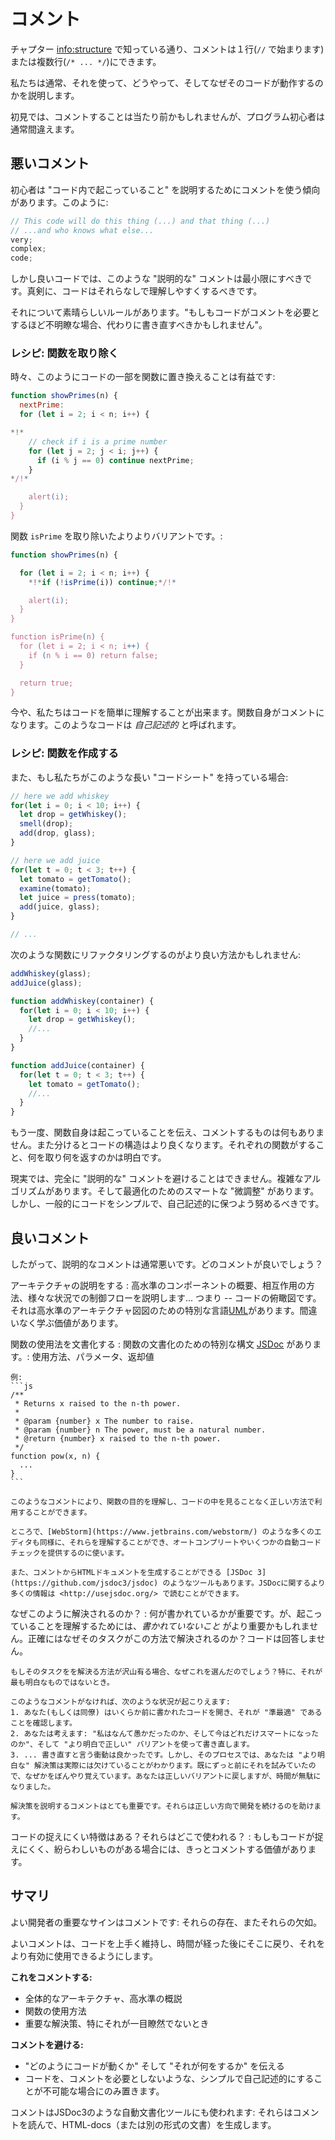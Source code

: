 # コメント

チャプター <info:structure> で知っている通り、コメントは１行(`//` で始まります)または複数行(`/* ... */`)にできます。

私たちは通常、それを使って、どうやって、そしてなぜそのコードが動作するのかを説明します。

初見では、コメントすることは当たり前かもしれませんが、プログラム初心者は通常間違えます。

## 悪いコメント

初心者は "コード内で起こっていること" を説明するためにコメントを使う傾向があります。このように:

```js
// This code will do this thing (...) and that thing (...)
// ...and who knows what else...
very;
complex;
code;
```

しかし良いコードでは、このような "説明的な" コメントは最小限にすべきです。真剣に、コードはそれらなしで理解しやすくするべきです。

それについて素晴らしいルールがあります。"もしもコードがコメントを必要とするほど不明瞭な場合、代わりに書き直すべきかもしれません"。

### レシピ: 関数を取り除く

時々、このようにコードの一部を関数に置き換えることは有益です:

```js
function showPrimes(n) {
  nextPrime:
  for (let i = 2; i < n; i++) {

*!*
    // check if i is a prime number
    for (let j = 2; j < i; j++) {
      if (i % j == 0) continue nextPrime;
    }
*/!*

    alert(i);
  }
}
```

関数 `isPrime` を取り除いたよりよりバリアントです。:


```js
function showPrimes(n) {

  for (let i = 2; i < n; i++) {
    *!*if (!isPrime(i)) continue;*/!*

    alert(i);  
  }
}

function isPrime(n) {
  for (let i = 2; i < n; i++) {
    if (n % i == 0) return false;
  }

  return true;
}
```

今や、私たちはコードを簡単に理解することが出来ます。関数自身がコメントになります。このようなコードは *自己記述的* と呼ばれます。

### レシピ: 関数を作成する

また、もし私たちがこのような長い "コードシート" を持っている場合:

```js
// here we add whiskey
for(let i = 0; i < 10; i++) {
  let drop = getWhiskey();
  smell(drop);
  add(drop, glass);
}

// here we add juice
for(let t = 0; t < 3; t++) {
  let tomato = getTomato();
  examine(tomato);
  let juice = press(tomato);
  add(juice, glass);
}

// ...
```

次のような関数にリファクタリングするのがより良い方法かもしれません:

```js
addWhiskey(glass);
addJuice(glass);

function addWhiskey(container) {
  for(let i = 0; i < 10; i++) {
    let drop = getWhiskey();
    //...
  }
}

function addJuice(container) {
  for(let t = 0; t < 3; t++) {
    let tomato = getTomato();
    //...
  }
}
```

もう一度、関数自身は起こっていることを伝え、コメントするものは何もありません。また分けるとコードの構造はより良くなります。それぞれの関数がすること、何を取り何を返すのかは明白です。

現実では、完全に "説明的な" コメントを避けることはできません。複雑なアルゴリズムがあります。そして最適化のためのスマートな "微調整" があります。しかし、一般的にコードをシンプルで、自己記述的に保つよう努めるべきです。

## 良いコメント

したがって、説明的なコメントは通常悪いです。どのコメントが良いでしょう？

アーキテクチャの説明をする
: 高水準のコンポーネントの概要、相互作用の方法、様々な状況での制御フローを説明します... つまり -- コードの俯瞰図です。それは高水準のアーキテクチャ図図のための特別な言語[UML](http://wikipedia.org/wiki/Unified_Modeling_Language)があります。間違いなく学ぶ価値があります。

関数の使用法を文書化する
: 関数の文書化のための特別な構文 [JSDoc](http://en.wikipedia.org/wiki/JSDoc) があります。: 使用方法、パラメータ、返却値

    例:
    ```js
    /**
     * Returns x raised to the n-th power.
     *
     * @param {number} x The number to raise.
     * @param {number} n The power, must be a natural number.
     * @return {number} x raised to the n-th power.
     */
    function pow(x, n) {
      ...
    }
    ```

    このようなコメントにより、関数の目的を理解し、コードの中を見ることなく正しい方法で利用することができます。

    ところで、[WebStorm](https://www.jetbrains.com/webstorm/) のような多くのエディタも同様に、それらを理解することができ、オートコンプリートやいくつかの自動コードチェックを提供するのに使います。

    また、コメントからHTMLドキュメントを生成することができる [JSDoc 3](https://github.com/jsdoc3/jsdoc) のようなツールもあります。JSDocに関するより多くの情報は <http://usejsdoc.org/> で読むことができます。

なぜこのように解決されるのか？
: 何が書かれているかが重要です。が、起こっていることを理解するためには、*書かれていないこと* がより重要かもしれません。正確にはなぜそのタスクがこの方法で解決されるのか？コードは回答しません。

    もしそのタスクをを解決る方法が沢山有る場合、なぜこれを選んだのでしょう？特に、それが最も明白なものではないとき。

    このようなコメントがなければ、次のような状況が起こりえます:
    1. あなた(もしくは同僚) はいくらか前に書かれたコードを開き、それが "準最適" であることを確認します。
    2. あなたは考えます: "私はなんて愚かだったのか、そして今はどれだけスマートになったのか"、そして "より明白で正しい" バリアントを使って書き直します。
    3. ... 書き直すと言う衝動は良かったです。しかし、そのプロセスでは、あなたは "より明白な" 解決策は実際には欠けていることがわかります。既にずっと前にそれを試みていたので、なぜかをぼんやり覚えています。あなたは正しいバリアントに戻しますが、時間が無駄になりました。

    解決策を説明するコメントはとても重要です。それらは正しい方向で開発を続けるのを助けます。

コードの捉えにくい特徴はある？それらはどこで使われる？
: もしもコードが捉えにくく、紛らわしいものがある場合には、きっとコメントする価値があります。

## サマリ

よい開発者の重要なサインはコメントです: それらの存在、またそれらの欠如。

よいコメントは、コードを上手く維持し、時間が経った後にそこに戻り、それをより有効に使用できるようにします。

**これをコメントする:**

- 全体的なアーキテクチャ、高水準の概説
- 関数の使用方法
- 重要な解決策、特にそれが一目瞭然でないとき

**コメントを避ける:**

- "どのようにコードが動くか" そして "それが何をするか" を伝える
- コードを、コメントを必要としないような、シンプルで自己記述的にすることが不可能な場合にのみ置きます。

コメントはJSDoc3のような自動文書化ツールにも使われます: それらはコメントを読んで、HTML-docs（または別の形式の文書）を生成します。
